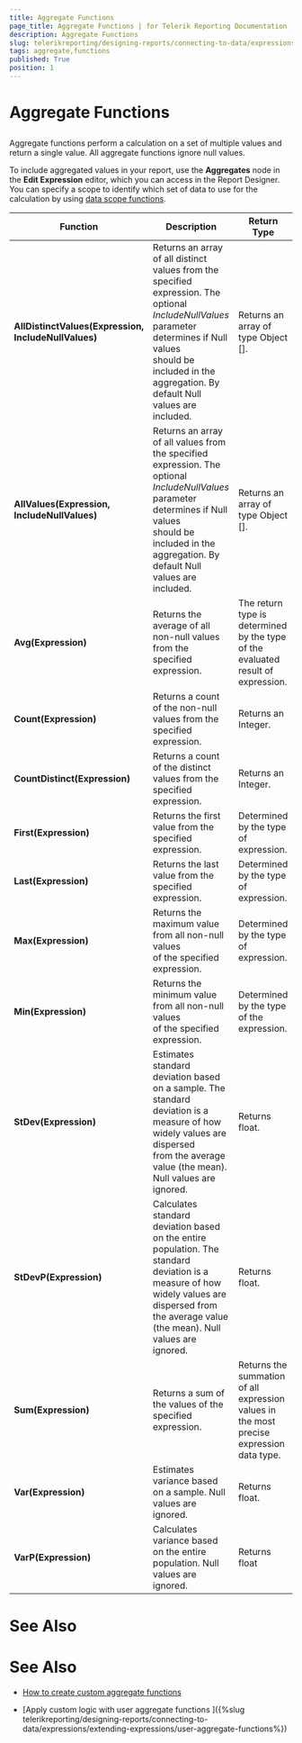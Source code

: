 ```yaml
---
title: Aggregate Functions
page_title: Aggregate Functions | for Telerik Reporting Documentation
description: Aggregate Functions
slug: telerikreporting/designing-reports/connecting-to-data/expressions/expressions-reference/functions/aggregate-functions
tags: aggregate,functions
published: True
position: 1
---
```


# Aggregate Functions



## 

Aggregate functions perform a calculation on a set of multiple values and return a single value. All aggregate           functions ignore null values.         

To include aggregated values in your report, use the __Aggregates__  node in the __Edit Expression__  editor,            which you can access in the Report Designer.            You can specify a scope to identify which set of data to use for the calculation by            using [data            scope functions](3c53d216-23db-4749-8671-c7027d4daf1c#datascopefunctions).         


| Function | Description | Return Type |
| ------ | ------ | ------ |
| __AllDistinctValues(Expression, IncludeNullValues)__ |Returns an array of all distinct values from the specified expression. The optional *IncludeNullValues* parameter determines if Null values<br/>      should be included in the aggregation. By default Null values are included.|Returns an array of type Object [].|
| __AllValues(Expression, IncludeNullValues)__ |Returns an array of all values from the specified expression. The optional *IncludeNullValues* parameter determines if Null values<br/>      should be included in the aggregation. By default Null values are included.|Returns an array of type Object [].|
| __Avg(Expression)__ |Returns the average of all non-null values from the specified expression.|The return type is determined by the type of the evaluated result of expression.|
| __Count(Expression)__ |Returns a count of the non-null values from the specified expression.|Returns an Integer.|
| __CountDistinct(Expression)__ |Returns a count of the distinct values from the specified expression.|Returns an Integer.|
| __First(Expression)__ |Returns the first value from the specified expression.|Determined by the type of expression.|
| __Last(Expression)__ |Returns the last value from the specified expression.|Determined by the type of expression.|
| __Max(Expression)__ |Returns the maximum value from all non-null values <br/>  of the specified expression.|Determined by the type of expression.|
| __Min(Expression)__ |Returns the minimum value from all non-null values <br/>  of the specified expression.|Determined by the type of the expression.|
| __StDev(Expression)__ |Estimates standard deviation based on a sample. The standard deviation is a measure of how widely values are dispersed <br/>  	from the average value (the mean). Null values are ignored.|Returns float.|
| __StDevP(Expression)__ |Calculates standard deviation based on the entire population. The standard deviation is a measure of how widely values are<br/>  	dispersed from the average value (the mean). Null values are ignored.|Returns float.|
| __Sum(Expression)__ |Returns a sum of the values of the specified expression.|Returns the summation of all expression values in the most precise expression data type.|
| __Var(Expression)__ |Estimates variance based on a sample. Null values are ignored.|Returns float.|
| __VarP(Expression)__ |Calculates variance based on the entire population. Null values are ignored.|Returns float|




# See Also


# See Also

 * [How to create custom aggregate functions](https://www.telerik.com/support/kb/reporting/styling-and-formatting-reports/details/implementing-custom-aggregate-functions-)

 * [Apply custom logic with user aggregate functions ]({%slug telerikreporting/designing-reports/connecting-to-data/expressions/extending-expressions/user-aggregate-functions%})
